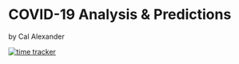 # COVID-19 Analysis & Predictions
by Cal Alexander

[![time tracker](https://wakatime.com/badge/github/CallumAlexander/COVID-19-Analysis.svg)](https://wakatime.com/badge/github/CallumAlexander/COVID-19-Analysis)